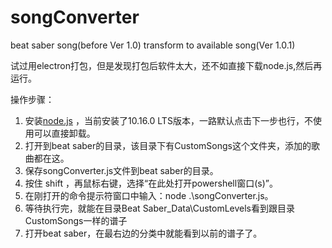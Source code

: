 # songConverter
 beat saber song(before Ver 1.0) transform to available song(Ver 1.0.1)
 
试过用electron打包，但是发现打包后软件太大，还不如直接下载node.js,然后再运行。

操作步骤：
1. 安装[node.js](https://nodejs.org/en/) ，当前安装了10.16.0 LTS版本，一路默认点击下一步也行，不使用可以直接卸载。
2. 打开到beat saber的目录，该目录下有CustomSongs这个文件夹，添加的歌曲都在这。
3. 保存songConverter.js文件到beat saber的目录。
4. 按住 shift ，再鼠标右键，选择“在此处打开powershell窗口(s)”。
5. 在刚打开的命令提示符窗口中输入：node .\songConverter.js。
6. 等待执行完，就能在目录Beat Saber_Data\CustomLevels看到跟目录CustomSongs一样的谱子
7. 打开beat saber，在最右边的分类中就能看到以前的谱子了。
